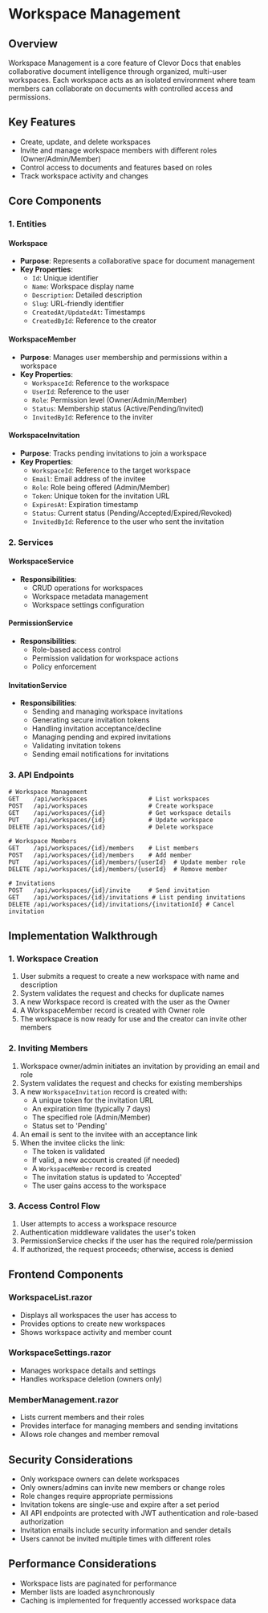 # Workspace Management

## Overview
Workspace Management is a core feature of Clevor Docs that enables collaborative document intelligence through organized, multi-user workspaces. Each workspace acts as an isolated environment where team members can collaborate on documents with controlled access and permissions.

## Key Features
- Create, update, and delete workspaces
- Invite and manage workspace members with different roles (Owner/Admin/Member)
- Control access to documents and features based on roles
- Track workspace activity and changes

## Core Components

### 1. Entities

#### Workspace
- **Purpose**: Represents a collaborative space for document management
- **Key Properties**:
  - `Id`: Unique identifier
  - `Name`: Workspace display name
  - `Description`: Detailed description
  - `Slug`: URL-friendly identifier
  - `CreatedAt/UpdatedAt`: Timestamps
  - `CreatedById`: Reference to the creator

#### WorkspaceMember
- **Purpose**: Manages user membership and permissions within a workspace
- **Key Properties**:
  - `WorkspaceId`: Reference to the workspace
  - `UserId`: Reference to the user
  - `Role`: Permission level (Owner/Admin/Member)
  - `Status`: Membership status (Active/Pending/Invited)
  - `InvitedById`: Reference to the inviter

#### WorkspaceInvitation
- **Purpose**: Tracks pending invitations to join a workspace
- **Key Properties**:
  - `WorkspaceId`: Reference to the target workspace
  - `Email`: Email address of the invitee
  - `Role`: Role being offered (Admin/Member)
  - `Token`: Unique token for the invitation URL
  - `ExpiresAt`: Expiration timestamp
  - `Status`: Current status (Pending/Accepted/Expired/Revoked)
  - `InvitedById`: Reference to the user who sent the invitation

### 2. Services

#### WorkspaceService
- **Responsibilities**:
  - CRUD operations for workspaces
  - Workspace metadata management
  - Workspace settings configuration

#### PermissionService
- **Responsibilities**:
  - Role-based access control
  - Permission validation for workspace actions
  - Policy enforcement

#### InvitationService
- **Responsibilities**:
  - Sending and managing workspace invitations
  - Generating secure invitation tokens
  - Handling invitation acceptance/decline
  - Managing pending and expired invitations
  - Validating invitation tokens
  - Sending email notifications for invitations

### 3. API Endpoints

```http
# Workspace Management
GET    /api/workspaces                 # List workspaces
POST   /api/workspaces                 # Create workspace
GET    /api/workspaces/{id}            # Get workspace details
PUT    /api/workspaces/{id}            # Update workspace
DELETE /api/workspaces/{id}            # Delete workspace

# Workspace Members
GET    /api/workspaces/{id}/members    # List members
POST   /api/workspaces/{id}/members    # Add member
PUT    /api/workspaces/{id}/members/{userId}  # Update member role
DELETE /api/workspaces/{id}/members/{userId}  # Remove member

# Invitations
POST   /api/workspaces/{id}/invite     # Send invitation
GET    /api/workspaces/{id}/invitations # List pending invitations
DELETE /api/workspaces/{id}/invitations/{invitationId} # Cancel invitation
```

## Implementation Walkthrough

### 1. Workspace Creation
1. User submits a request to create a new workspace with name and description
2. System validates the request and checks for duplicate names
3. A new Workspace record is created with the user as the Owner
4. A WorkspaceMember record is created with Owner role
5. The workspace is now ready for use and the creator can invite other members

### 2. Inviting Members
1. Workspace owner/admin initiates an invitation by providing an email and role
2. System validates the request and checks for existing memberships
3. A new `WorkspaceInvitation` record is created with:
   - A unique token for the invitation URL
   - An expiration time (typically 7 days)
   - The specified role (Admin/Member)
   - Status set to 'Pending'
4. An email is sent to the invitee with an acceptance link
5. When the invitee clicks the link:
   - The token is validated
   - If valid, a new account is created (if needed)
   - A `WorkspaceMember` record is created
   - The invitation status is updated to 'Accepted'
   - The user gains access to the workspace

### 3. Access Control Flow
1. User attempts to access a workspace resource
2. Authentication middleware validates the user's token
3. PermissionService checks if the user has the required role/permission
4. If authorized, the request proceeds; otherwise, access is denied

## Frontend Components

### WorkspaceList.razor
- Displays all workspaces the user has access to
- Provides options to create new workspaces
- Shows workspace activity and member count

### WorkspaceSettings.razor
- Manages workspace details and settings
- Handles workspace deletion (owners only)

### MemberManagement.razor
- Lists current members and their roles
- Provides interface for managing members and sending invitations
- Allows role changes and member removal

## Security Considerations
- Only workspace owners can delete workspaces
- Only owners/admins can invite new members or change roles
- Role changes require appropriate permissions
- Invitation tokens are single-use and expire after a set period
- All API endpoints are protected with JWT authentication and role-based authorization
- Invitation emails include security information and sender details
- Users cannot be invited multiple times with different roles

## Performance Considerations
- Workspace lists are paginated for performance
- Member lists are loaded asynchronously
- Caching is implemented for frequently accessed workspace data
